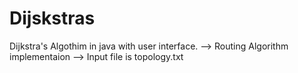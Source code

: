 # Dijskstras
Dijkstra's Algothim in java with user interface.
--> Routing Algorithm implementaion
--> Input file is topology.txt
